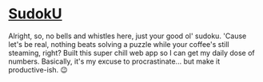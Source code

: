 # [SudokU](https://sudoku-tudorica.vercel.app)

Alright, so, no bells and whistles here, just your good ol' sudoku. 'Cause let's be real, nothing beats solving a puzzle while your coffee's still steaming, right? Built this super chill web app so I can get my daily dose of numbers. Basically, it's my excuse to procrastinate... but make it productive-ish. 😉
